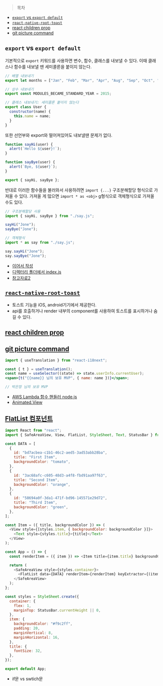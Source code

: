 > 목차

- [`export` vs `export default`](#export-vs-export-default)
- [`react-native-root-toast`](#react-native-root-toast)
- [react children prop](#react-children-prop)
- [git picture command]()

## `export` vs `export default`

기본적으로 `export` 키워드를 사용하면 변수, 함수, 클래스를 내보낼 수 있다.
이때 클래스나 함수를 내보낼 땐 세미콜론을 붙이지 않는다.

```js
// 배열 내보내기
export let months = ["Jan", "Feb", "Mar", "Apr", "Aug", "Sep", "Oct", "Nov", "Dec"];

// 상수 내보내기
export const MODULES_BECAME_STANDARD_YEAR = 2015;

// 클래스 내보내기: 세미콜론 붙이지 않는다
export class User {
  constructor(name) {
    this.name = name;
  }
}
```

또한 선언부와 export와 떨어져있어도 내보낼땐 문제가 없다.

```js
function sayHi(user) {
  alert(`Hello ${user}!`);
}

function sayBye(user) {
  alert(`Bye, ${user}`);
}

export { sayHi, sayBye };
```

반대로 이러한 함수들을 불러와서 사용하려면 `import {...}` 구조분해할당 형식으로 가져올 수 있다.
가져올 게 많으면 `import * as <obj>` g형식으로 객체형식으로 가져올 수도 있다.

```js
// 구조분해할당 사용
import { sayHi, sayBye } from "./say.js";

sayHi("Jone");
sayBye("Jone");

// 객체형식
import * as say from "./say.js";

say.sayHi("Jone");
say.sayBye("Jone");
```

- [이어서 작성](https://ko.javascript.info/import-export#ref-4122)
- [디렉터리 폴더에서 index.js](https://leedr0730.medium.com/%EB%94%94%EB%A0%89%ED%86%A0%EB%A6%AC-%ED%8C%8C%EC%9D%BC-export-%ED%95%98%EA%B8%B0-index-js-%EC%82%AC%EC%9A%A9-2e698a8e2cbd)
- [참고자료2](https://basarat.gitbook.io/typescript/main-1/defaultisbad)

## [`react-native-root-toast`](https://www.npmjs.com/package/react-native-root-toast)

- 토스트 기능을 iOS, android기기에서 제공한다.
- api를 호출하거나 render 내부의 component를 사용하여 토스트를 표시하거나 숨길 수 있다.

## [react children prop](https://ko.reactjs.org/docs/composition-vs-inheritance.html)

## [git picture command](https://github.com/git-big-picture/git-big-picture)

```jsx
import { useTranslation } from "react-i18next";

const { t } = useTranslation();
const name = useSelector((state) => state.userInfo.currentUser);
<span>{t("{{name}} 님의 보유 MVP", { name: name })}</span>;

// 박은정 님의 보유 MVP
```

- [AWS Lambda 함수 핸들러 node.js](https://docs.aws.amazon.com/ko_kr/lambda/latest/dg/nodejs-handler.html)
- [Animated.View](https://reactnative.dev/docs/animated)

## [FlatList 컴포넌트](https://reactnative.dev/docs/flatlist)

```js
import React from "react";
import { SafeAreaView, View, FlatList, StyleSheet, Text, StatusBar } from "react-native";

const DATA = [
  {
    id: "bd7acbea-c1b1-46c2-aed5-3ad53abb28ba",
    title: "First Item",
    backgroundColor: "tomato",
  },
  {
    id: "3ac68afc-c605-48d3-a4f8-fbd91aa97f63",
    title: "Second Item",
    backgroundColor: "orange",
  },
  {
    id: "58694a0f-3da1-471f-bd96-145571e29d72",
    title: "Third Item",
    backgroundColor: "green",
  },
];

const Item = ({ title, backgroundColor }) => (
  <View style={[styles.item, { backgroundColor: backgroundColor }]}>
    <Text style={styles.title}>{title}</Text>
  </View>
);

const App = () => {
  const renderItem = ({ item }) => <Item title={item.title} backgroundColor={item.backgroundColor} />;

  return (
    <SafeAreaView style={styles.container}>
      <FlatList data={DATA} renderItem={renderItem} keyExtractor={(item) => item.id} />
    </SafeAreaView>
  );
};

const styles = StyleSheet.create({
  container: {
    flex: 1,
    marginTop: StatusBar.currentHeight || 0,
  },
  item: {
    backgroundColor: "#f9c2ff",
    padding: 20,
    marginVertical: 8,
    marginHorizontal: 16,
  },
  title: {
    fontSize: 32,
  },
});

export default App;
```

- if문 vs swtich문
